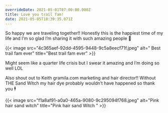 ```yaml
---
overrideDate: 2021-05-01T07:00:00.000Z
title: Love you trail fam!
date: 2021-05-05T18:39:35.071Z
---
```

So happy we are traveling together!! Honestly this is the happiest time of my life and I’m so glad I’m sharing it with such amazing people 🤗 

{{< image src="4c365aef-92dd-4595-9448-9c5a8eecf71f.jpeg" alt=" Best trail fam ever" title="Best trail fam ever" >}}

Might seem like a quarter life crisis but I swear it amazing and I’m doing so well LOL



Also shout out to Keith gramila.com marketing and hair director!! Without THE Sand Witch my hair dye probably wouldn’t have happened so thank you 🕴

{{< image src="f1a8af91-a0a0-465a-9080-9c295094f768.jpeg" alt="Pink hair sand witch" title="Pink hair sand Witch " >}}